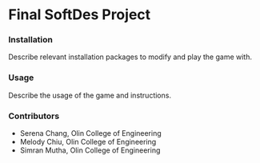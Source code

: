 # Final SoftDes Project

### Installation
Describe relevant installation packages to modify and play the game with.

### Usage
Describe the usage of the game and instructions.

### Contributors
- Serena Chang, Olin College of Engineering
- Melody Chiu, Olin College of Engineering
- Simran Mutha, Olin College of Engineering